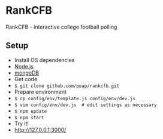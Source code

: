 RankCFB
=======

RankCFB - interactive college football polling

Setup
-----

* Install OS dependencies
 * [Node.js](http://nodejs.org/)
 * [mongoDB](http://www.mongodb.org/)
* Get code
 * `$ git clone github.com/peap/rankcfb.git`
* Prepare environment
 * `$ cp config/env/template.js config/env/dev.js`
 * `$ vim config/env/dev.js  # edit settings as necessary`
 * `$ npm update`
 * `$ npm start`
* Try it!
 * http://127.0.0.1:3000/
